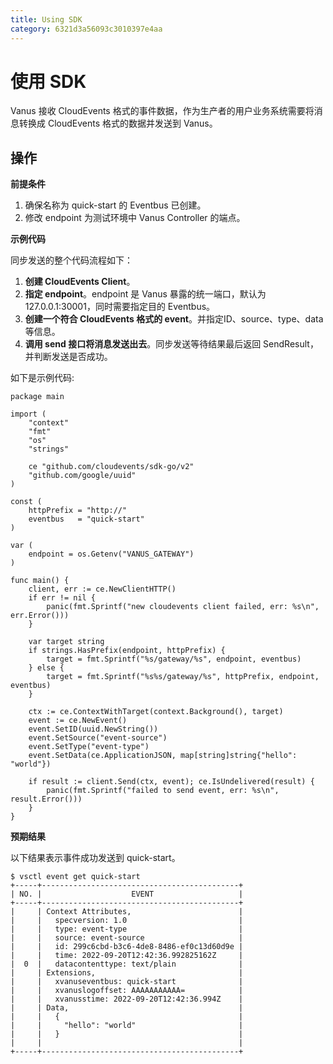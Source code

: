 ```yaml
---
title: Using SDK
category: 6321d3a56093c3010397e4aa
---
```


# 使用 SDK

Vanus 接收 CloudEvents 格式的事件数据，作为生产者的用户业务系统需要将消息转换成 CloudEvents 格式的数据并发送到 Vanus。

## 操作

**前提条件**

1. 确保名称为 quick-start 的 Eventbus 已创建。
2. 修改 endpoint 为测试环境中 Vanus Controller 的端点。

**示例代码**

同步发送的整个代码流程如下：
1. **创建 CloudEvents Client**。
2. **指定 endpoint**。endpoint 是 Vanus 暴露的统一端口，默认为 127.0.0.1:30001，同时需要指定目的 Eventbus。
3. **创建一个符合 CloudEvents 格式的 event**。并指定ID、source、type、data等信息。
4. **调用 send 接口将消息发送出去**。同步发送等待结果最后返回 SendResult，并判断发送是否成功。

如下是示例代码:
```golang
package main

import (
	"context"
	"fmt"
	"os"
	"strings"

	ce "github.com/cloudevents/sdk-go/v2"
	"github.com/google/uuid"
)

const (
	httpPrefix = "http://"
	eventbus   = "quick-start"
)

var (
	endpoint = os.Getenv("VANUS_GATEWAY")
)

func main() {
	client, err := ce.NewClientHTTP()
	if err != nil {
		panic(fmt.Sprintf("new cloudevents client failed, err: %s\n", err.Error()))
	}

	var target string
	if strings.HasPrefix(endpoint, httpPrefix) {
		target = fmt.Sprintf("%s/gateway/%s", endpoint, eventbus)
	} else {
		target = fmt.Sprintf("%s%s/gateway/%s", httpPrefix, endpoint, eventbus)
	}

	ctx := ce.ContextWithTarget(context.Background(), target)
	event := ce.NewEvent()
	event.SetID(uuid.NewString())
	event.SetSource("event-source")
	event.SetType("event-type")
	event.SetData(ce.ApplicationJSON, map[string]string{"hello": "world"})

	if result := client.Send(ctx, event); ce.IsUndelivered(result) {
		panic(fmt.Sprintf("failed to send event, err: %s\n", result.Error()))
	}
}
```

**预期结果**

以下结果表示事件成功发送到 quick-start。
```
$ vsctl event get quick-start
+-----+--------------------------------------------+
| NO. |                    EVENT                   |
+-----+--------------------------------------------+
|     | Context Attributes,                        |
|     |   specversion: 1.0                         |
|     |   type: event-type                         |
|     |   source: event-source                     |
|     |   id: 299c6cbd-b3c6-4de8-8486-ef0c13d60d9e |
|     |   time: 2022-09-20T12:42:36.992825162Z     |
|  0  |   datacontenttype: text/plain              |
|     | Extensions,                                |
|     |   xvanuseventbus: quick-start              |
|     |   xvanuslogoffset: AAAAAAAAAAA=            |
|     |   xvanusstime: 2022-09-20T12:42:36.994Z    |
|     | Data,                                      |
|     |   {                                        |
|     |     "hello": "world"                       |
|     |   }                                        |
|     |                                            |
+-----+--------------------------------------------+
```